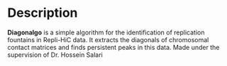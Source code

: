 # Description
**Diagonalgo** is a simple algorithm for the identification of replication fountains in Repli-HiC data. It extracts the diagonals of chromosomal contact matrices and finds persistent peaks in this data.
Made under the supervision of Dr. Hossein Salari
